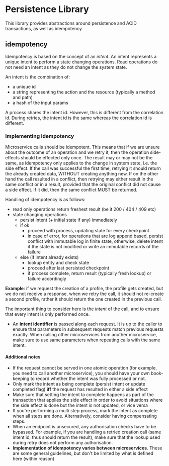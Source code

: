 # Persistence Library

This library provides abstractions around persistence and ACID transactions, as well as idempotency
  
## idempotency

Idempotency is based on the concept of an *intent*. An intent represents a unique intent to perform a state 
changing operations. Read operations do not need an intent as they do not change the system state.
 
An intent is the combination of:
- a unique id
- a string representing the action and the resource (typically a method and path)
- a hash of the input params

A process shares the intent id. However, this is different from the correlation id. During retries, the intent id 
is the same whereas the correlation id is different.

### Implementing Idempotency

Microservice calls should be idempotent. This means that if we are unsure about the outcome of an operation and 
we retry it, then the operation side-effects should be effected only once. The result may or may not be the same,
as idempotency only applies to the change in system state, i.e. the side effect. If the call was successful the 
first time, retrying it should return the already created data, WITHOUT creating anything new. If on the other 
hand the call resulted in a conflict, then retrying may either result in the same conflict or in a result, 
provided that the original conflict did not cause a side effect. If it did, then the same conflict MUST be 
returned.

Handling of idempotency is as follows:
- read only operations return freshest result (be it 200 / 404 / 409 etc)
- state changing operations
  - persist intent (+ initial state if any) immediately
  - if ok
    - proceed with process, updating state for every checkpoint.
    - in case of error, for operations that are log append based, persist conflict with immutable log in finite state, otherwise, 
      delete intent if the state is not modified or write an immutable records of the failure 
  - else (if intent already exists)
    - lookup entity and check state
    - proceed after last persisted checkpoint
    - if process complete, return result (typically fresh lookup) or failure accordingly

**Example**: if we request the creation of a profile, the profile gets created, but we do not receive a response, 
when we retry the call, it should not re-create a second profile, rather it should return the one created in the
previous call. 

The important thing to consider here is the *intent* of the call, and to ensure that every intent is only 
performed once. 

- An **intent identifier** is passed along each request. It is up to the caller to ensure that parameters in 
 subsequent requests match previous requests exactly. When calling other microservices from another microservice, 
 make sure to use same parameters when repeating calls with the same intent.

#### Additional notes
 
- If the request cannot be served in one atomic operation (for example, you need to call another microservice), 
you should have your own book-keeping to record whether the intent was fully processed or not. 
- Only mark the intent as being complete (persist intent or update completed flag) **iff** the request has 
resulted in either a side effect
- Make sure that setting the intent to complete happens as part of the transaction that applies the side effect
in order to avoid situations where the side effect is done but the intent is not updated, or vice versa
- If you're performing a multi step process, mark the intent as complete when all steps are done. Alternatively, 
consider having compensating steps.
- When an endpoint is unsecured, any authorisation checks have to be bypassed. For example, if you are handling 
a retried creation call (same intent id, thus should return the result), make sure that the lookup used during
retry does not perform any authorisation.
- **Implementation of idempotency varies between microservices**. These are some general guidelines, but don't 
be limited by what is defined here (within reason)
 
